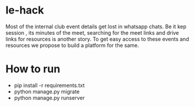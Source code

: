 # Ie-hack
Most of the internal club event details get lost in whatsapp chats. Be it kep session , its minutes of the meet, searching for the meet links and drive links for resources is another story. To get easy access to these events and resources we propose to build a platform for the same.
# How to run
- pip install -r requirements.txt
- python manage.py migrate
- python manage.py runserver

